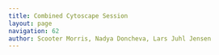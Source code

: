```yaml
---
title: Combined Cytoscape Session
layout: page
navigation: 62
author: Scooter Morris, Nadya Doncheva, Lars Juhl Jensen
---
```


